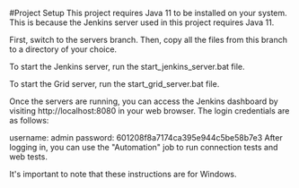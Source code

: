 #Project Setup
This project requires Java 11 to be installed on your system. This is because the Jenkins server used in this project requires Java 11.

First, switch to the servers branch. Then, copy all the files from this branch to a directory of your choice.

To start the Jenkins server, run the start_jenkins_server.bat file.

To start the Grid server, run the start_grid_server.bat file.

Once the servers are running, you can access the Jenkins dashboard by visiting http://localhost:8080 in your web browser. The login credentials are as follows:

username: admin
password: 601208f8a7174ca395e944c5be58b7e3
After logging in, you can use the "Automation" job to run connection tests and web tests.

It's important to note that these instructions are for Windows.
